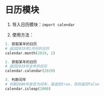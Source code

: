 # 日历模块

1. 导入日历模块：`import calendar`

2. 使用方法： 
```python
1. 获取某年的日历
# 返回2019年1月份的日历
calendar.month(2019, 1)

2. 获取某年的日历
# 返回2019年全年的日历
calendar.calendar(2019)

3. 判断闰年
# 判断2000年是否为闰年，是返回true，否则返回false
calendar.isleap(2000)
```
